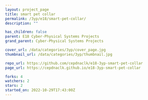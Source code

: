 ```yaml
---
layout: project_page
title: smart pet collar
permalink: /3yp/e18/smart-pet-collar/
description: ""

has_children: false
parent: E18 Cyber-Physical Systems Projects
grand_parent: Cyber-Physical Systems Projects

cover_url: /data/categories/3yp/cover_page.jpg
thumbnail_url: /data/categories/3yp/thumbnail.jpg

repo_url: https://github.com/cepdnaclk/e18-3yp-smart-pet-collar
page_url: https://cepdnaclk.github.io/e18-3yp-smart-pet-collar

forks: 4
watchers: 2
stars: 2
started_on: 2022-10-29T17:43:00Z
---
```



